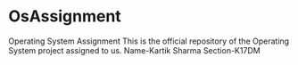 # OsAssignment
Operating System Assignment
This is the official repository of the Operating System project assigned to us.
Name-Kartik Sharma
Section-K17DM
